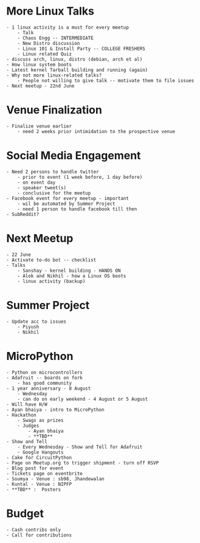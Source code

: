 # More Linux Talks
    - 1 linux activity is a must for every meetup
        - Talk
        - Chaos Engg -- INTERMEDIATE
        - New Distro discussion
        - Linux 101 & Install Party -- COLLEGE FRESHERS
        - Linux related Quiz
    - discuss arch, linux, distro (debian, arch et al)
    - How linux system boots
    - Latest kernel Tarball building and running (again)
    - Why not more linux-related talks?
        - People not willing to give talk -- motivate them to file issues
    - Next meetup - 22nd June

# Venue Finalization
    - Finalize venue earlier
        - need 2 weeks prior intimidation to the prospective venue

# Social Media Engagement
    - Need 2 persons to handle twitter
        - prior to event (1 week before, 1 day before)
        - on event day
        - speaker tweet(s)
        - conclusive for the meetup
    - Facebook event for every meetup - important 
        - wil be automated by Summer Project
        - need 1 person to handle facebook till then
    - SubReddit?

# Next Meetup
    - 22 June
    - Activate to-do bot -- checklist
    - Talks
        - Sanshay - kernel building - HANDS ON
        - Alok and Nikhil - how a Linux OS boots
        - linux activity (backup)

# Summer Project
    - Update acc to issues
        - Piyush
        - Nikhil

# MicroPython
    - Python on microcontrollers
    - Adafruit -- boards on fork
        - has good community
    - 1 year anniversary - 8 August
        - Wednesday
        - can do on early weekend - 4 August or 5 August
    - Will have H/W
    - Ayan bhaiya - intro to MicroPython
    - Hackathon
        - Swags as prizes
        - Judges
            - Ayan bhaiya
            - **TBD**
    - Show and Tell
        - Every Wednesday - Show and Tell for Adafruit
        - Google Hangouts
    - Cake for CircuitPython
    - Page on Meetup.org to trigger shipment - turn off RSVP
    - Blog post for event
    - Tickets page on eventbrite
    - Soumya - Venue : sb98, Jhandewalan
    - Kuntal - Venue : NIPFP
    - **TBD** :  Posters
# Budget
    - Cash contribs only
    - Call for contributions
